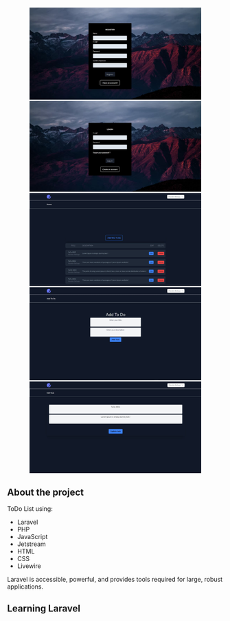 <p align="center"><a href="https://laravel.com" target="_blank">
    <img src="https://github.com/mendim-bellaqa/laraveltodo/blob/laraphoto/public/images/1.%20REGISTER.jpg" width="400"></a>
    <img src="https://github.com/mendim-bellaqa/laraveltodo/blob/laraphoto/public/images/2.%20LOGIN.jpg" width="400"></a>
    <img src="https://github.com/mendim-bellaqa/laraveltodo/blob/laraphoto/public/images/3.%20HOME.jpg" width="400"></a>
    <img src="https://github.com/mendim-bellaqa/laraveltodo/blob/laraphoto/public/images/4.%20ADD%20NEW.jpg" width="400"></a>
    <img src="https://github.com/mendim-bellaqa/laraveltodo/blob/laraphoto/public/images/5.%20EDIT.jpg" width="400"></a>
</p>


## About the project

ToDo List using:

- Laravel
- PHP
- JavaScript
- Jetstream
- HTML
- CSS
- Livewire

Laravel is accessible, powerful, and provides tools required for large, robust applications.

## Learning Laravel

